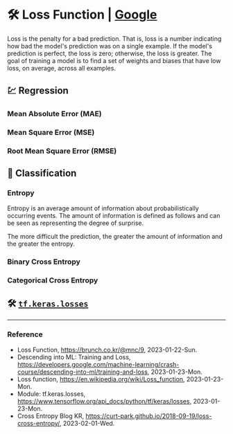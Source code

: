 # :hammer_and_wrench: Loss Function | [Google](https://developers.google.com/machine-learning/crash-course/descending-into-ml/training-and-loss)

Loss is the penalty for a bad prediction. That is, loss is a number indicating how bad the model's prediction was on a single example. If the model's prediction is perfect, the loss is zero; otherwise, the loss is greater. The goal of training a model is to find a set of weights and biases that have low loss, on average, across all examples.

## :chart: Regression

### Mean Absolute Error (MAE)

### Mean Square Error (MSE)

### Root Mean Square Error (RMSE)

## :bow_and_arrow: Classification

### Entropy

Entropy is an average amount of information about probabilistically occurring events. The amount of information is defined as follows and can be seen as representing the degree of surprise.

The more difficult the prediction, the greater the amount of information and the greater the entropy.

### Binary Cross Entropy

### Categorical Cross Entropy

## :hammer_and_wrench: [`tf.keras.losses`](https://www.tensorflow.org/api_docs/python/tf/keras/losses)

---

### Reference
- Loss Function, https://brunch.co.kr/@mnc/9, 2023-01-22-Sun.
- Descending into ML: Training and Loss, https://developers.google.com/machine-learning/crash-course/descending-into-ml/training-and-loss, 2023-01-23-Mon.
- Loss function, https://en.wikipedia.org/wiki/Loss_function, 2023-01-23-Mon.
- Module: tf.keras.losses, https://www.tensorflow.org/api_docs/python/tf/keras/losses, 2023-01-23-Mon.
- Cross Entropy Blog KR, https://curt-park.github.io/2018-09-19/loss-cross-entropy/, 2023-02-01-Wed.
